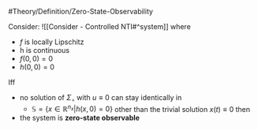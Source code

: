 #Theory/Definition/Zero-State-Observability

Consider: ![[Consider - Controlled NTI#^system]]
where 
- $f$ is locally Lipschitz
- h is continuous
- $f(0,0)=0$
- $h(0,0) = 0$


Iff 
- no solution of $\Sigma_\circ$ with $u\equiv0$ can stay identically in 
	- $\mathbb{S} = \{x\in\mathbb{R}^{n_x}|h(x,0)=0\}$
	other than the trivial solution $x(t)\equiv0$
then 
- the system is **zero-state observable**

